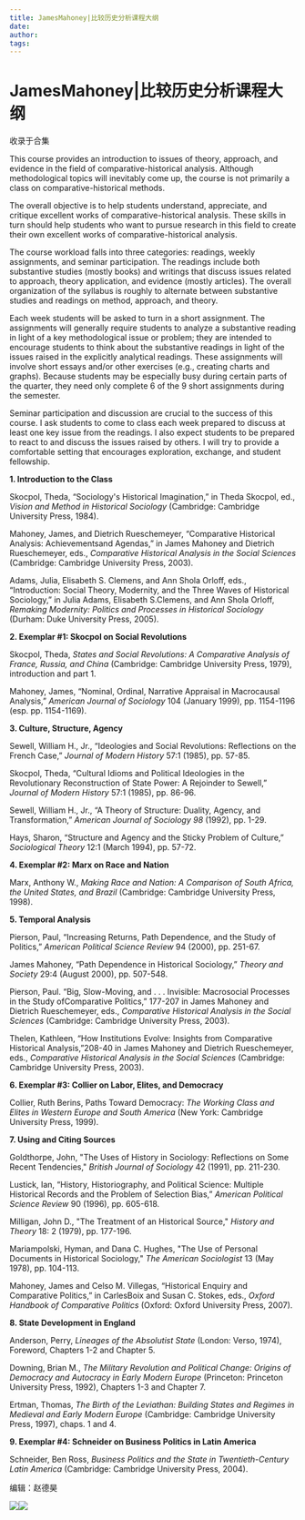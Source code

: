 ```yaml
---
title: JamesMahoney|比较历史分析课程大纲
date: 
author: 
tags: 
---
```

# JamesMahoney|比较历史分析课程大纲


收录于合集

  

This course provides an introduction to issues of theory, approach, and
evidence in the field of comparative-historical analysis. Although
methodological topics will inevitably come up, the course is not primarily a
class on comparative-historical methods.

  

The overall objective is to help students understand, appreciate, and critique
excellent works of comparative-historical analysis. These skills in turn
should help students who want to pursue research in this field to create their
own excellent works of comparative-historical analysis.

  

The course workload falls into three categories: readings, weekly assignments,
and seminar participation. The readings include both substantive studies
(mostly books) and writings that discuss issues related to approach, theory
application, and evidence (mostly articles). The overall organization of the
syllabus is roughly to alternate between substantive studies and readings on
method, approach, and theory.

  

Each week students will be asked to turn in a short assignment. The
assignments will generally require students to analyze a substantive reading
in light of a key methodological issue or problem; they are intended to
encourage students to think about the substantive readings in light of the
issues raised in the explicitly analytical readings. These assignments will
involve short essays and/or other exercises (e.g., creating charts and
graphs). Because students may be especially busy during certain parts of the
quarter, they need only complete 6 of the 9 short assignments during the
semester.

  

Seminar participation and discussion are crucial to the success of this
course. I ask students to come to class each week prepared to discuss at least
one key issue from the readings. I also expect students to be prepared to
react to and discuss the issues raised by others. I will try to provide a
comfortable setting that encourages exploration, exchange, and student
fellowship.

  

 **1\. Introduction to the Class**  

  

Skocpol, Theda, “Sociology's Historical Imagination,” in Theda Skocpol, ed.,
_Vision and Method in Historical Sociology_ (Cambridge: Cambridge University
Press, 1984).

  

Mahoney, James, and Dietrich Rueschemeyer, “Comparative Historical Analysis:
Achievementsand Agendas,” in James Mahoney and Dietrich Rueschemeyer, eds.,
_Comparative Historical Analysis in the Social Sciences_ (Cambridge: Cambridge
University Press, 2003).

  

Adams, Julia, Elisabeth S. Clemens, and Ann Shola Orloff, eds., “Introduction:
Social Theory, Modernity, and the Three Waves of Historical Sociology,” in
Julia Adams, Elisabeth S.Clemens, and Ann Shola Orloff, _Remaking Modernity:
Politics and Processes in Historical Sociology_ (Durham: Duke University
Press, 2005).

  

 **2\. Exemplar #1: Skocpol on Social Revolutions**

  

Skocpol, Theda, _States and Social Revolutions: A Comparative Analysis of
France, Russia, and China_ (Cambridge: Cambridge University Press, 1979),
introduction and part 1.

  

Mahoney, James, “Nominal, Ordinal, Narrative Appraisal in Macrocausal
Analysis,” _American Journal of Sociology_ 104 (January 1999), pp. 1154-1196
(esp. pp. 1154-1169).

  

 **3\. Culture, Structure, Agency**

  

Sewell, William H., Jr., “Ideologies and Social Revolutions: Reflections on
the French Case,” _Journal of Modern History_ 57:1 (1985), pp. 57-85.

  

Skocpol, Theda, “Cultural Idioms and Political Ideologies in the Revolutionary
Reconstruction of State Power: A Rejoinder to Sewell,” _Journal of Modern
History_ 57:1 (1985), pp. 86-96.

  

Sewell, William H., Jr., “A Theory of Structure: Duality, Agency, and
Transformation,” _American Journal of Sociology 98_ (1992), pp. 1-29.

  

Hays, Sharon, “Structure and Agency and the Sticky Problem of Culture,”
_Sociological Theory_ 12:1 (March 1994), pp. 57-72.

  

**4\. Exemplar #2: Marx on Race and Nation**

  

Marx, Anthony W., _Making Race and Nation: A Comparison of South Africa, the
United States, and Brazil_ (Cambridge: Cambridge University Press, 1998).

  

 **5\. Temporal Analysis**

  

Pierson, Paul, “Increasing Returns, Path Dependence, and the Study of
Politics,” _American Political Science Review_ 94 (2000), pp. 251-67.

  

James Mahoney, “Path Dependence in Historical Sociology,” _Theory and Society_
29:4 (August 2000), pp. 507-548.

  

Pierson, Paul. “Big, Slow-Moving, and . . . Invisible: Macrosocial Processes
in the Study ofComparative Politics,” 177-207 in James Mahoney and Dietrich
Rueschemeyer, eds., _Comparative Historical Analysis in the Social Sciences_
(Cambridge: Cambridge University Press, 2003).

  

Thelen, Kathleen, “How Institutions Evolve: Insights from Comparative
Historical Analysis,”208-40 in James Mahoney and Dietrich Rueschemeyer, eds.,
_Comparative Historical Analysis in the Social Sciences_ (Cambridge: Cambridge
University Press, 2003).

  

 **6\. Exemplar #3: Collier on Labor, Elites, and Democracy**

  

Collier, Ruth Berins, Paths Toward Democracy: _The Working Class and Elites in
Western Europe and South America_ (New York: Cambridge University Press,
1999).

  

 **7\. Using and Citing Sources**

  
Goldthorpe, John, "The Uses of History in Sociology: Reflections on Some
Recent Tendencies," _British Journal of Sociology_ 42 (1991), pp. 211-230.

  

Lustick, Ian, “History, Historiography, and Political Science: Multiple
Historical Records and the Problem of Selection Bias,” _American Political
Science Review_ 90 (1996), pp. 605-618.

  

Milligan, John D., "The Treatment of an Historical Source," _History and
Theory_ 18: 2 (1979), pp. 177-196.

  

Mariampolski, Hyman, and Dana C. Hughes, "The Use of Personal Documents in
Historical Sociology," _The American Sociologist_ 13 (May 1978), pp. 104-113.

  

Mahoney, James and Celso M. Villegas, “Historical Enquiry and Comparative
Politics,” in CarlesBoix and Susan C. Stokes, eds., _Oxford Handbook of
Comparative Politics_ (Oxford: Oxford University Press, 2007).

  

**8\. State Development in England**

  

Anderson, Perry, _Lineages of the Absolutist State_ (London: Verso, 1974),
Foreword, Chapters 1-2 and Chapter 5.

  

Downing, Brian M., _The Military Revolution and Political Change: Origins of
Democracy and Autocracy in Early Modern Europe_ (Princeton: Princeton
University Press, 1992), Chapters 1-3 and Chapter 7.

  

Ertman, Thomas, _The Birth of the Leviathan: Building States and Regimes in
Medieval and Early Modern Europe_ (Cambridge: Cambridge University Press,
1997), chaps. 1 and 4.

  

**9\. Exemplar #4: Schneider on Business Politics in Latin America**

  

Schneider, Ben Ross, _Business Politics and the State in Twentieth-Century
Latin America_ (Cambridge: Cambridge University Press, 2004).

  

编辑：赵德昊

  

![](/images/395/2.jpeg)![](/images/395/3.jpeg)

